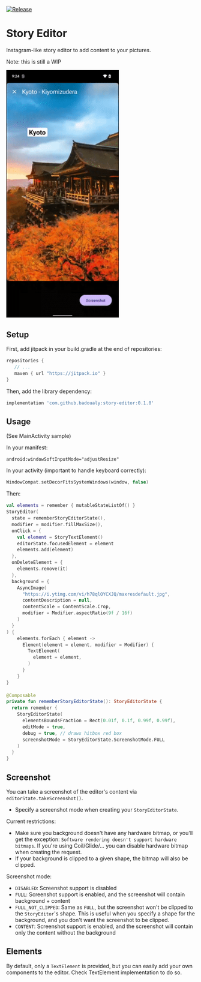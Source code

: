 [![Release](https://jitpack.io/v/badoualy/story-editor.svg)](https://jitpack.io/#badoualy/story-editor)

# Story Editor

Instagram-like story editor to add content to your pictures.

Note: this is still a WIP

<img src="https://github.com/badoualy/story-editor/blob/main/ART/preview.gif" width="300">

Setup
----------------

First, add jitpack in your build.gradle at the end of repositories:

 ```gradle
repositories {
    // ...
    maven { url "https://jitpack.io" }
}
```

Then, add the library dependency:

```gradle
implementation 'com.github.badoualy:story-editor:0.1.0'
```

Usage
----------------

(See MainActivity sample)

In your manifest:

```
android:windowSoftInputMode="adjustResize"
```

In your activity (important to handle keyboard correctly):

```kotlin
WindowCompat.setDecorFitsSystemWindows(window, false)
```

Then:

```kotlin
val elements = remember { mutableStateListOf() }
StoryEditor(
  state = rememberStoryEditorState(),
  modifier = modifier.fillMaxSize(),
  onClick = {
    val element = StoryTextElement()
    editorState.focusedElement = element
    elements.add(element)
  },
  onDeleteElement = {
    elements.remove(it)
  },
  background = {
    AsyncImage(
      "https://i.ytimg.com/vi/h78qlOYCXJQ/maxresdefault.jpg",
      contentDescription = null,
      contentScale = ContentScale.Crop,
      modifier = Modifier.aspectRatio(9f / 16f)
    )
  }
) {
    elements.forEach { element ->
      Element(element = element, modifier = Modifier) {
        TextElement(
          element = element,
        )
      }
    }
}

@Composable
private fun rememberStoryEditorState(): StoryEditorState {
  return remember {
    StoryEditorState(
      elementsBoundsFraction = Rect(0.01f, 0.1f, 0.99f, 0.99f),
      editMode = true,
      debug = true, // draws hitbox red box
      screenshotMode = StoryEditorState.ScreenshotMode.FULL
    )
  }
}

```

Screenshot
----------------

You can take a screenshot of the editor's content via `editorState.takeScreenshot()`.

* Specify a screenshot mode when creating your `StoryEditorState`.

Current restrictions:

* Make sure you background doesn't have any hardware bitmap, or you'll get the exception:
  `Software rendering doesn't support hardware bitmaps`. If you're using Coil/Glide/... you can
  disable hardware bitmap when creating the request.
* If your background is clipped to a given shape, the bitmap will also be clipped.

Screenshot mode:

* `DISABLED`: Screenshot support is disabled
* `FULL`: Screenshot support is enabled, and the screenshot will contain background + content
* `FULL_NOT_CLIPPED`: Same as `FULL`, but the screenshot won't be clipped to the `StoryEditor`'s
  shape. This is useful when you specify a shape for the background, and you don't want the
  screenshot to be clipped.
* `CONTENT`: Screenshot support is enabled, and the screenshot will contain only the content without
  the background

Elements
----------------

By default, only a `TextElement` is provided, but you can easily add your own components to the
editor. Check TextElement implementation to do so.
